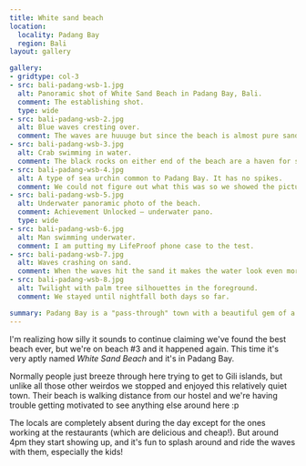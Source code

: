 ```yaml
---
title: White sand beach
location:
  locality: Padang Bay
  region: Bali
layout: gallery

gallery:
- gridtype: col-3
- src: bali-padang-wsb-1.jpg
  alt: Panoramic shot of White Sand Beach in Padang Bay, Bali.
  comment: The establishing shot.
  type: wide
- src: bali-padang-wsb-2.jpg
  alt: Blue waves cresting over.
  comment: The waves are huuuge but since the beach is almost pure sand, they don't harm you.
- src: bali-padang-wsb-3.jpg
  alt: Crab swimming in water.
  comment: The black rocks on either end of the beach are a haven for sea life. Every once in a while some poor thing loses its way and ends up starting the process of getting converted into sand within the huge waves.
- src: bali-padang-wsb-4.jpg
  alt: A type of sea urchin common to Padang Bay. It has no spikes.
  comment: We could not figure out what this was so we showed the picture to our host at the guesthouse. He said he calls it Bulu Babi, and a quick Google search confirmed that it is a type of sea urchin.
- src: bali-padang-wsb-5.jpg
  alt: Underwater panoramic photo of the beach.
  comment: Achievement Unlocked — underwater pano.
  type: wide
- src: bali-padang-wsb-6.jpg
  alt: Man swimming underwater.
  comment: I am putting my LifeProof phone case to the test.
- src: bali-padang-wsb-7.jpg
  alt: Waves crashing on sand.
  comment: When the waves hit the sand it makes the water look even more blue somehow.
- src: bali-padang-wsb-8.jpg
  alt: Twilight with palm tree silhouettes in the foreground.
  comment: We stayed until nightfall both days so far.

summary: Padang Bay is a "pass-through" town with a beautiful gem of a beach. It's not a secret beach or anything, but both days we went there were max 15 people during the day.
---
```


I'm realizing how silly it sounds to continue claiming we've found the best beach ever, but we're on beach #3 and it happened again. This time it's very aptly named _White Sand Beach_ and it's in Padang Bay.

Normally people just breeze through here trying to get to Gili islands, but unlike all those other weirdos we stopped and enjoyed this relatively quiet town. Their beach is walking distance from our hostel and we're having trouble getting motivated to see anything else around here :p

The locals are completely absent during the day except for the ones working at the restaurants (which are delicious and cheap!). But around 4pm they start showing up, and it's fun to splash around and ride the waves with them, especially the kids!
